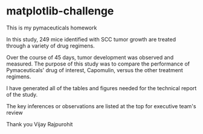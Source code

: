 # matplotlib-challenge
This is my pymaceuticals homework

In this study, 249 mice identified with SCC tumor growth are treated through a variety of drug regimens. 

Over the course of 45 days, tumor development was observed and measured. The purpose of this study was to compare the performance of Pymaceuticals' drug of interest, Capomulin, versus the other treatment regimens. 

I have generated all of the tables and figures needed for the technical report of the study. 

The key inferences or observations are listed at the top for executive team's review


Thank you
Vijay Rajpurohit

